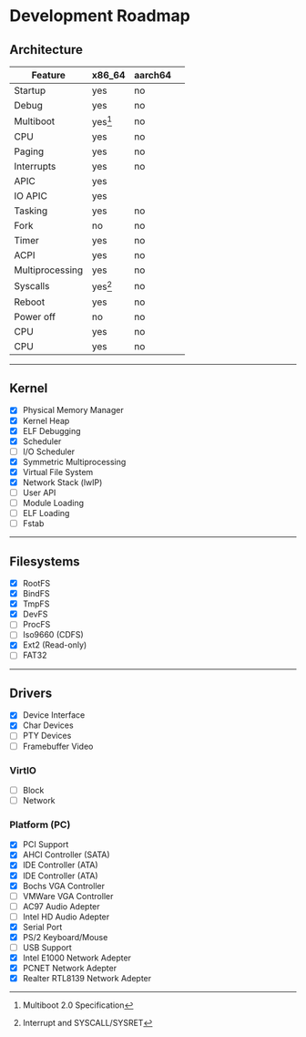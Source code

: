 
# Development Roadmap

## Architecture

| Feature       | x86_64 | aarch64 |     |
|---------------|--------|---------|-----|
| Startup       | yes    | no      |     |
| Debug         | yes    | no      |     |
| Multiboot     | yes[^1]| no      |     |
| CPU           | yes    | no      |     |
| Paging        | yes    | no      |     |
| Interrupts    | yes    | no      |     |
| APIC          | yes    |         |     |
| IO APIC       | yes    |         |     |
| Tasking       | yes    | no      |     |
| Fork          | no     | no      |     |
| Timer         | yes    | no      |     |
| ACPI          | yes    | no      |     |
| Multiprocessing| yes    | no      |     |
| Syscalls      | yes[^2]| no      |     |
| Reboot        | yes    | no      |     |
| Power off     | no     | no      |     |
| CPU           | yes    | no      |     |
| CPU           | yes    | no      |     |

[^1]: Multiboot 2.0 Specification
[^2]: Interrupt and SYSCALL/SYSRET


------------------------------------------
## Kernel

- [x] Physical Memory Manager
- [x] Kernel Heap
- [x] ELF Debugging
- [x] Scheduler
- [ ] I/O Scheduler
- [x] Symmetric Multiprocessing
- [x] Virtual File System
- [x] Network Stack (lwIP)
- [ ] User API
- [ ] Module Loading
- [ ] ELF Loading
- [ ] Fstab

------------------------------------------
## Filesystems
- [x] RootFS
- [x] BindFS
- [x] TmpFS
- [x] DevFS
- [ ] ProcFS
- [ ] Iso9660 (CDFS)
- [x] Ext2 (Read-only)
- [ ] FAT32

------------------------------------------
## Drivers
- [x] Device Interface
- [x] Char Devices
- [ ] PTY Devices
- [ ] Framebuffer Video

### VirtIO
- [ ] Block
- [ ] Network

### Platform (PC)
- [x] PCI Support
- [x] AHCI Controller (SATA)
- [x] IDE Controller (ATA)
- [x] IDE Controller (ATA)
- [x] Bochs VGA Controller
- [ ] VMWare VGA Controller
- [ ] AC97 Audio Adepter
- [ ] Intel HD Audio Adepter
- [x] Serial Port
- [x] PS/2 Keyboard/Mouse
- [ ] USB Support
- [x] Intel E1000 Network Adepter
- [x] PCNET Network Adepter
- [x] Realter RTL8139 Network Adepter
